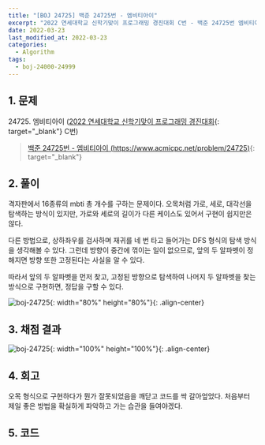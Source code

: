 ```yaml
---
title: "[BOJ 24725] 백준 24725번 - 엠비티아이"
excerpt: "2022 연세대학교 신학기맞이 프로그래밍 경진대회 C번 - 백준 24725번 엠비티아이"
date: 2022-03-23
last_modified_at: 2022-03-23
categories:
  - Algorithm
tags:
  - boj-24000-24999
---
```


## 1. 문제
$24725$. 엠비티아이 ([2022 연세대학교 신학기맞이 프로그래밍 경진대회](https://burningfalls.github.io/contest/baekjoon-contest/){: target="_blank"} C번)

> [백준 24725번 - 엠비티아이 (https://www.acmicpc.net/problem/24725)](https://www.acmicpc.net/problem/24725){: target="_blank"}

## 2. 풀이

격자판에서 16종류의 mbti 총 개수를 구하는 문제이다. 오목처럼 가로, 세로, 대각선을 탐색하는 방식이 있지만, 가로와 세로의 길이가 다른 케이스도 있어서 구현이 쉽지만은 않다.

다른 방법으로, 상하좌우를 검사하며 재귀를 네 번 타고 들어가는 DFS 형식의 탐색 방식을 생각해볼 수 있다. 그런데 방향이 중간에 꺾이는 일이 없으므로, 앞의 두 알파벳이 정해지면 방향 또한 고정된다는 사실을 알 수 있다.

따라서 앞의 두 알파벳을 먼저 찾고, 고정된 방향으로 탐색하여 나머지 두 알파벳을 찾는 방식으로 구현하면, 정답을 구할 수 있다.

![boj-24725](https://user-images.githubusercontent.com/30232837/159600255-e41777a7-3eda-4dba-ab6c-c00bdecae7f8.png "boj-24725"){: width="80%" height="80%"}{: .align-center}

## 3. 채점 결과

![boj-24725](https://user-images.githubusercontent.com/30232837/159596859-d6203725-b768-4612-9ddc-b8957bd07457.png "boj-24725"){: width="100%" height="100%"}{: .align-center}

## 4. 회고

오목 형식으로 구현하다가 뭔가 잘못되었음을 깨닫고 코드를 싹 갈아엎었다. 처음부터 제일 좋은 방법을 확실하게 파악하고 가는 습관을 들여야겠다.

## 5. 코드

<script src="https://gist.github.com/BurningFalls/1a49afcd83a56c3d668eeef18bf4a2f6.js"></script>